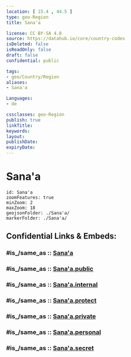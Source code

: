 ```yaml
---
location: [ 15.4 , 44.5 ] 
type: geo-Region
title: Sana'a

license: CC BY-SA 4.0
source: https://datahub.io/core/country-codes
isDeleted: false
isReadOnly: false
draft: false
confidential: public

tags:
- geo/Country/Region
aliases:
- Sana'a

Languages:
- de

cssclasses: geo-Region
publish: true
linkTitle: 
keywords: 
layout: 
publishDate: 
expiryDate: 
---
```


# Sana'a

```leaflet
id: Sana'a
zoomFeatures: true 
minZoom: 2 
maxZoom: 18
geojsonFolder: ./Sana'a/
markerFolder: ./Sana'a/
```


## Confidential Links & Embeds: 

### #is_/same_as :: [Sana'a](/_Standards/Earth/Continent/Asia/Asia~West/Yemen~Republic/governorates~Yemen/Sana'a.md) 

### #is_/same_as :: [Sana'a.public](/_public/Earth/Continent/Asia/Asia~West/Yemen~Republic/governorates~Yemen/Sana'a.public.md) 

### #is_/same_as :: [Sana'a.internal](/_internal/Earth/Continent/Asia/Asia~West/Yemen~Republic/governorates~Yemen/Sana'a.internal.md) 

### #is_/same_as :: [Sana'a.protect](/_protect/Earth/Continent/Asia/Asia~West/Yemen~Republic/governorates~Yemen/Sana'a.protect.md) 

### #is_/same_as :: [Sana'a.private](/_private/Earth/Continent/Asia/Asia~West/Yemen~Republic/governorates~Yemen/Sana'a.private.md) 

### #is_/same_as :: [Sana'a.personal](/_personal/Earth/Continent/Asia/Asia~West/Yemen~Republic/governorates~Yemen/Sana'a.personal.md) 

### #is_/same_as :: [Sana'a.secret](/_secret/Earth/Continent/Asia/Asia~West/Yemen~Republic/governorates~Yemen/Sana'a.secret.md)

